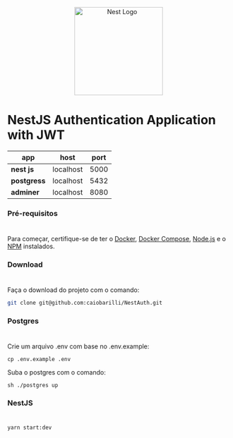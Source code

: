 <p align="center">
  <a href="http://nestjs.com/" target="blank"><img src="https://nestjs.com/img/logo-small.svg" width="200" alt="Nest Logo" /></a>
</p>

[circleci-image]: https://img.shields.io/circleci/build/github/nestjs/nest/master?token=abc123def456
[circleci-url]: https://circleci.com/gh/nestjs/nest

# NestJS Authentication Application with JWT

| app         | host      | port |
| ----------- | --------- | ---- |
| **nest js** | localhost | 5000 |
| **postgress** | localhost | 5432 |
| **adminer** | localhost | 8080 |


### Pré-requisitos

#

Para começar, certifique-se de ter o [Docker](https://docs.docker.com/), [Docker Compose](https://docs.docker.com/compose/install/), [Node.js](https://nodejs.org/) e o [NPM](https://www.npmjs.com/) instalados.

### Download

#

Faça o download do projeto com o comando:

```sh
git clone git@github.com:caiobarilli/NestAuth.git
```

### Postgres

#

Crie um arquivo .env com base no .env.example:

```shell
cp .env.example .env
```

Suba o postgres com o comando:

```shell
sh ./postgres up
```

### NestJS

#


```shell
yarn start:dev
```
